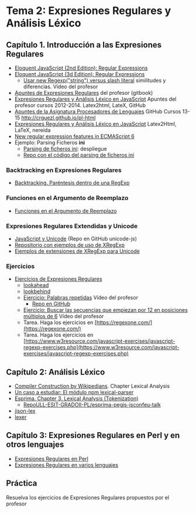 # Tema 2: Expresiones Regulares y Análisis Léxico

## Capítulo 1. Introducción a las Expresiones Regulares

* [Eloquent JavaScript (2nd Edition): Regular Expressions](http://eloquentjavascript.net/09_regexp.html)
* [Eloquent JavaScript (3d Edition): Regular Expressions](http://eloquentjavascript.net/3rd_edition/09_regexp.html)
  - [Usar new Regexp("string") versus slash literal](https://youtu.be/ASQ35gSjmeI) similitudes y diferencias. Vídeo del profesor
* [Apuntes de Expresiones Regulares](https://casianorodriguezleon.gitbooks.io/ull-esit-1617/content/apuntes/regexp/) del profesor (gitbook)
* [Expresiones Regulares y Análisis Léxico en JavaScript](http://crguezl.github.io/ull-etsii-grado-pl-apuntes/node70.html) Apuntes del profesor cursos 2012-2014. Latex2html, LateX, GitHub 
* [Apuntes de la Asignatura Procesadores de Lenguajes](http://crguezl.github.io/pl-html/) GitHub Cursos 13-15 http://crguezl.github.io/pl-html
* [Expresiones Regulares y Análisis Léxico en JavaScript](http://nereida.deioc.ull.es/~plgrado/javascriptexamples/node7.html) Latex2Html, LaTeX, nereida
* [New regular expression features in ECMAScript 6](http://2ality.com/2015/07/regexp-es6.html)
* Ejemplo: Parsing Ficheros **ini**
  - [Parsing de ficheros ini](http://crguezl.github.io/pl-grado-ini-files/): despliegue
  - [Repo con el código del parsing de ficheros ini](https://github.com/crguezl/pl-grado-ini-files)

### Backtracking en Expresiones Regulares

- [Backtracking. Paréntesis dentro de una RegExp](https://casianorodriguezleon.gitbooks.io/ull-esit-1617/content/apuntes/regexp/regexpejercicios.html#backtracking)

### Funciones en el Argumento de Reemplazo

- [Funciones en el Argumento de Reemplazo](https://casianorodriguezleon.gitbooks.io/ull-esit-1617/content/apuntes/regexp/regexpejercicios.html#reemplazofunciones)

### Expresiones Regulares Extendidas y Unicode

* [JavaScript y Unicode](https://github.com/ULL-ESIT-PL/unicode-js) (Repo en GitHub unicode-js)
* [Repositorio con ejemplos de uso de XRegExp](https://github.com/ULL-ESIT-GRADOII-PL/xregexp-example) 
* [Ejemplos de extensiones de XRegExp para Unicode](https://github.com/ULL-ESIT-GRADOII-PL/xregexp-example/blob/gh-pages/unicode.js)

### Ejercicios

* [Ejercicios de Expresiones Regulares](https://casianorodriguezleon.gitbooks.io/ull-esit-1617/content/apuntes/regexp/regexpejercicios.html)
  - [lookahead](https://casianorodriguezleon.gitbooks.io/ull-esit-1617/content/apuntes/regexp/regexpejercicios.html#lookahead)
  - [lookbehind](https://casianorodriguezleon.gitbooks.io/ull-esit-1617/content/apuntes/regexp/regexpejercicios.html#lookbehind)
  - [Ejercicio: Palabras repetidas](https://youtu.be/GfLkvLM7pA8) Vídeo del profesor
      * [Repo en GitHub](https://github.com/ULL-ESIT-PL/repeated-words-regexp)
  - [Ejercicio: Buscar las secuencias que empiezan por 12 en posiciones múltiplos de 6](https://youtu.be/A5JoNlTawFA) Vídeo del profesor
  - Tarea. Haga los ejercicios en [https://regexone.com/](https://regexone.com/)
  - Tarea. Haga los ejercicios en [https://www.w3resource.com/javascript-exercises/javascript-regexp-exercises.php](https://www.w3resource.com/javascript-exercises/javascript-regexp-exercises.php)

## Capítulo 2: Análisis Léxico

* [Compiler Construction by Wikipedians](https://books.google.es/books?id=nMZnyp_zW8AC&pg=PA570#v=onepage&q=Lexical&f=false). Chapter  Lexical Analysis
* [Un caso a estudiar: El módulo npm lexical-parser](https://github.com/Eitz/lexical-parser)
* [Esprima. Chapter 3. Lexical Analysis (Tokenization)](http://esprima.readthedocs.io/en/latest/lexical-analysis.html)
    - [RepoULL-ESIT-GRADOII-PL/esprima-pegjs-jsconfeu-talk](https://github.com/ULL-ESIT-GRADOII-PL/esprima-pegjs-jsconfeu-talk)
* [jison-lex](https://github.com/zaach/jison-lex)
* [lexer](https://github.com/aaditmshah/lexer)

## Capítulo 3: Expresiones Regulares en Perl y en otros lenguajes

* [Expresiones Regulares en Perl](http://nereida.deioc.ull.es/~pl/perlexamples/node7.html)
* [Expresiones Regulares en varios lenguajes](http://nereida.deioc.ull.es/~pl/perlexamples/node28.html)

## Práctica

Resuelva los ejercicios de Expresiones Regulares propuestos por el profesor
